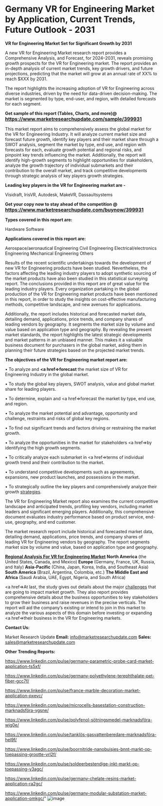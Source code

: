 # Germany VR for Engineering Market by Application, Current Trends, Future Outlook - 2031

<strong>VR for Engineering Market Set for Significant Growth by 2031</strong>

A new VR for Engineering Market research report provides a Comprehensive Analysis, and Forecast, for 2024–2031, reveals promising growth prospects for the VR for Engineering market. The report provides an in-depth analysis of current market trends, key growth drivers, and future projections, predicting that the market will grow at an annual rate of XX% to reach $XXX by 2031.

The report highlights the increasing adoption of VR for Engineering across diverse industries, driven by the need for data-driven decision-making. The market is segmented by type, end-user, and region, with detailed forecasts for each segment.

<strong>Get sample of this report (Tables, Charts, and more)@ <a href=https://www.marketresearchupdate.com/sample/399931><font size=3 color=#0000ff>https://www.marketresearchupdate.com/sample/399931</font></a></strong>

This market report aims to comprehensively assess the global market for the VR for Engineering Industry. It will analyze current market size and forecast future growth, identify key players and their market share through a SWOT analysis, segment the market by type, end use, and region with forecasts for each, evaluate growth potential and regional risks, and pinpoint key trends influencing the market. Additionally, the report will identify high-growth segments to highlight opportunities for stakeholders, analyze the growth trajectory of individual submarkets and their contribution to the overall market, and track competitive developments through strategic analysis of key players growth strategies.

<strong>Leading key players in the VR for Engineering market are -</strong>

Visidraft, IrisVR, Autodesk, MakeVR, Dassaultsystems

<strong>Get your copy now to stay ahead of the competition @ <a href=https://www.marketresearchupdate.com/buynow/399931><font size=3 color=#0000ff>https://www.marketresearchupdate.com/buynow/399931</font></a></strong>

<strong>Types covered in this report are:</strong>

Hardware
Software

<strong>Applications covered in this report are:</strong>

Aerospace/aeronautical Engineering
Civil Engineering
Electrical/electronics Engineering
Mechanical Engineering
Others

Results of the recent scientific undertakings towards the development of new VR for Engineering products have been studied. Nevertheless, the factors affecting the leading industry players to adopt synthetic sourcing of the market products have also been studied in this statistical surveying report. The conclusions provided in this report are of great value for the leading industry players. Every organization partaking in the global production of the VR for Engineering market products have been mentioned in this report, in order to study the insights on cost-effective manufacturing methods, competitive landscape, and new avenues for applications.

Additionally, the report includes historical and forecasted market data, detailing demand, applications, price trends, and company shares of leading vendors by geography. It segments the market size by volume and value based on application type and geography. By revealing the present market standards, the report highlights the latest strategic developments and market patterns in an unbiased manner. This makes it a valuable business document for purchasers in the global market, aiding them in planning their future strategies based on the projected market trends.

<strong>The objectives of the VR for Engineering market report are:</strong>

• To analyze and <strong><a href=><strong>forecast</strong></a></strong> the market size of VR for Engineering Industry in the global market.

• To study the global key players, SWOT analysis, value and global market share for leading players.

• To determine, explain and <a href=>forecast</a> the market by type, end use, and region.

• To analyze the market potential and advantage, opportunity and challenge, restraints and risks of global key regions.

• To find out significant trends and factors driving or restraining the market growth.

• To analyze the opportunities in the market for stakeholders <a href=>by</a> identifying the high growth segments.

• To critically analyze each submarket in <a href=>terms</a> of individual growth trend and their contribution to the market.

• To understand competitive developments such as agreements, expansions, new product launches, and possessions in the market.

• To strategically outline the key players and comprehensively analyze their growth <a href=ASDF881288>strategies</a>.

The VR for Engineering Market report also examines the current competitive landscape and anticipated trends, profiling key vendors, including market leaders and significant emerging players. Additionally, this comprehensive document evaluates industry performance based on product service, end-use, geography, and end customer.

The market research report include historical and forecasted market data, detailing demand, applications, price trends, and company shares of leading VR for Engineering vendors by geography. The report segments market size by volume and value, based on application type and geography.

<strong><u><b>Regional Analysis For VR for Engineering Market</b></u></strong>
<strong><b>North America</b></strong> (the United States, Canada, and Mexico)
<strong><b>Europe </b></strong>(Germany, France, UK, Russia, and Italy)
<strong><b>Asia-Pacific</b></strong> (China, Japan, Korea, India, and Southeast Asia)
<strong><b>South America</b></strong> (Brazil, Argentina, Colombia, etc.)
<strong><b>The Middle East and Africa</b></strong> (Saudi Arabia, UAE, Egypt, Nigeria, and South Africa)

<a href=>At last,</a> the study gives out details about the major <a href=ASDF991299>challenges</a> that are going to impact market growth. They also report provides comprehensive details about the business opportunities to key stakeholders to grow their business and raise revenues in the precise verticals. The report will aid the company’s existing or intend to join in this market to analyze the various aspects of this domain before investing or expanding <a href=>their</a> business in the VR for Engineering markets.

<strong>Contact Us:</strong>

Market Research Update
<strong>Email:</strong> info@marketresearchupdate.com
<strong>Sales:</strong> sales@marketresearchupdate.com

<strong>Other Trending Reports:</strong>

<a href=https://www.linkedin.com/pulse/germany-parametric-probe-card-market-application-ts5xf/>https://www.linkedin.com/pulse/germany-parametric-probe-card-market-application-ts5xf/</a>

<a href=https://www.linkedin.com/pulse/germany-polyethylene-terephthalate-pet-fiber-gcc7f/>https://www.linkedin.com/pulse/germany-polyethylene-terephthalate-pet-fiber-gcc7f/</a>

<a href=https://www.linkedin.com/pulse/france-marble-decoration-market-application-pxevc/>https://www.linkedin.com/pulse/france-marble-decoration-market-application-pxevc/</a>

<a href=https://www.linkedin.com/pulse/microcells-basestation-construction-marknadsföra-vgsne/>https://www.linkedin.com/pulse/microcells-basestation-construction-marknadsföra-vgsne/</a>

<a href=https://www.linkedin.com/pulse/polyfenol-sötningsmedel-marknadsföra-wjg0e/>https://www.linkedin.com/pulse/polyfenol-sötningsmedel-marknadsföra-wjg0e/</a>

<a href=https://www.linkedin.com/pulse/tanklös-gasvattenberedare-marknadsföra-hel9f/>https://www.linkedin.com/pulse/tanklös-gasvattenberedare-marknadsföra-hel9f/</a>

<a href=https://www.linkedin.com/pulse/boornitride-nanobuisjes-bnnt-markt-op-toepassing-grootte-vrl2f/>https://www.linkedin.com/pulse/boornitride-nanobuisjes-bnnt-markt-op-toepassing-grootte-vrl2f/</a>

<a href=https://www.linkedin.com/pulse/soldeerbestendige-inkt-markt-op-toepassing-y3agc/>https://www.linkedin.com/pulse/soldeerbestendige-inkt-markt-op-toepassing-y3agc/</a>

<a href=https://www.linkedin.com/pulse/germany-chelate-resins-market-application-ra2gc/>https://www.linkedin.com/pulse/germany-chelate-resins-market-application-ra2gc/</a>

<a href=https://www.linkedin.com/pulse/germany-modular-substation-market-application-omkgc/>https://www.linkedin.com/pulse/germany-modular-substation-market-application-omkgc/</a>"
![image](https://github.com/user-attachments/assets/1bf4ae56-d9af-469d-bf75-6de1e9dd3ce2)
